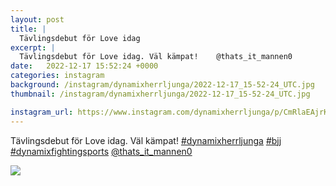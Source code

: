 ```yaml
---
layout: post
title: |
  Tävlingsdebut för Love idag
excerpt: |
  Tävlingsdebut för Love idag. Väl kämpat!    @thats_it_mannen0
date:   2022-12-17 15:52:24 +0000
categories: instagram
background: /instagram/dynamixherrljunga/2022-12-17_15-52-24_UTC.jpg
thumbnail: /instagram/dynamixherrljunga/2022-12-17_15-52-24_UTC.jpg

instagram_url: https://www.instagram.com/dynamixherrljunga/p/CmRlaEAjrKq
---
```

Tävlingsdebut för Love idag. Väl kämpat! [#dynamixherrljunga](https://www.instagram.com/explore/tags/dynamixherrljunga/) [#bjj](https://www.instagram.com/explore/tags/bjj/) [#dynamixfightingsports](https://www.instagram.com/explore/tags/dynamixfightingsports/) [@thats_it_mannen0](https://www.instagram.com/thats_it_mannen0/)



<img src='{{ site.baseurl }}/instagram/dynamixherrljunga/2022-12-17_15-52-24_UTC.jpg' class='img-fluid' />

